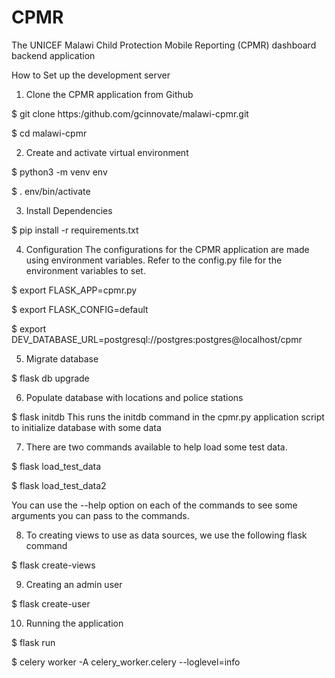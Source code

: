 CPMR
=====
The UNICEF Malawi Child Protection Mobile Reporting (CPMR) dashboard backend application

How to Set up the development server
1. Clone the CPMR application from Github

$ git clone https:/github.com/gcinnovate/malawi-cpmr.git

$ cd malawi-cpmr

2. Create and activate virtual environment

$ python3 -m venv env

$ . env/bin/activate

3. Install Dependencies

$ pip install -r requirements.txt

4. Configuration
The configurations for the CPMR application are made using environment variables.
Refer to the config.py file for the environment variables to set.

$ export FLASK_APP=cpmr.py

$ export FLASK_CONFIG=default

$ export DEV_DATABASE_URL=postgresql://postgres:postgres@localhost/cpmr

5. Migrate database

$ flask db upgrade

6. Populate database with locations and police stations

$ flask initdb
This runs the initdb command in the cpmr.py application script to initialize database with some data

7. There are two commands available to help load some test data.

$ flask load_test_data

$ flask load_test_data2

You can use the --help option on each of the commands to see some arguments you can pass to the commands.

8. To creating views to use as data sources, we use the following flask command

$ flask create-views

9. Creating an admin user

$ flask create-user

10. Running the application

$ flask run

$ celery worker -A celery_worker.celery --loglevel=info
